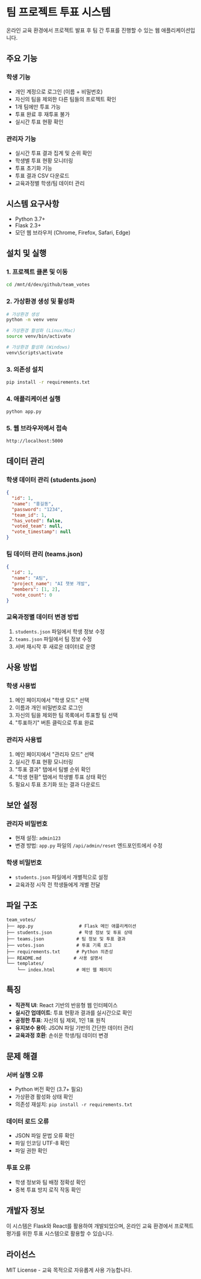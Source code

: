 # 팀 프로젝트 투표 시스템

온라인 교육 환경에서 프로젝트 발표 후 팀 간 투표를 진행할 수 있는 웹 애플리케이션입니다.

## 주요 기능

### 학생 기능
- 개인 계정으로 로그인 (이름 + 비밀번호)
- 자신의 팀을 제외한 다른 팀들의 프로젝트 확인
- 1개 팀에만 투표 가능
- 투표 완료 후 재투표 불가
- 실시간 투표 현황 확인

### 관리자 기능
- 실시간 투표 결과 집계 및 순위 확인
- 학생별 투표 현황 모니터링
- 투표 초기화 기능
- 투표 결과 CSV 다운로드
- 교육과정별 학생/팀 데이터 관리

## 시스템 요구사항

- Python 3.7+
- Flask 2.3+
- 모던 웹 브라우저 (Chrome, Firefox, Safari, Edge)

## 설치 및 실행

### 1. 프로젝트 클론 및 이동
```bash
cd /mnt/d/dev/github/team_votes
```

### 2. 가상환경 생성 및 활성화
```bash
# 가상환경 생성
python -m venv venv

# 가상환경 활성화 (Linux/Mac)
source venv/bin/activate

# 가상환경 활성화 (Windows)
venv\Scripts\activate
```

### 3. 의존성 설치
```bash
pip install -r requirements.txt
```

### 4. 애플리케이션 실행
```bash
python app.py
```

### 5. 웹 브라우저에서 접속
```
http://localhost:5000
```

## 데이터 관리

### 학생 데이터 관리 (students.json)
```json
{
  "id": 1,
  "name": "홍길동",
  "password": "1234",
  "team_id": 1,
  "has_voted": false,
  "voted_team": null,
  "vote_timestamp": null
}
```

### 팀 데이터 관리 (teams.json)
```json
{
  "id": 1,
  "name": "A팀",
  "project_name": "AI 챗봇 개발",
  "members": [1, 2],
  "vote_count": 0
}
```

### 교육과정별 데이터 변경 방법
1. `students.json` 파일에서 학생 정보 수정
2. `teams.json` 파일에서 팀 정보 수정
3. 서버 재시작 후 새로운 데이터로 운영

## 사용 방법

### 학생 사용법
1. 메인 페이지에서 "학생 모드" 선택
2. 이름과 개인 비밀번호로 로그인
3. 자신의 팀을 제외한 팀 목록에서 투표할 팀 선택
4. "투표하기" 버튼 클릭으로 투표 완료

### 관리자 사용법
1. 메인 페이지에서 "관리자 모드" 선택
2. 실시간 투표 현황 모니터링
3. "투표 결과" 탭에서 팀별 순위 확인
4. "학생 현황" 탭에서 학생별 투표 상태 확인
5. 필요시 투표 초기화 또는 결과 다운로드

## 보안 설정

### 관리자 비밀번호
- 현재 설정: `admin123`
- 변경 방법: `app.py` 파일의 `/api/admin/reset` 엔드포인트에서 수정

### 학생 비밀번호
- `students.json` 파일에서 개별적으로 설정
- 교육과정 시작 전 학생들에게 개별 전달

## 파일 구조
```
team_votes/
├── app.py                 # Flask 메인 애플리케이션
├── students.json          # 학생 정보 및 투표 상태
├── teams.json            # 팀 정보 및 투표 결과
├── votes.json            # 투표 기록 로그
├── requirements.txt      # Python 의존성
├── README.md            # 사용 설명서
└── templates/
    └── index.html        # 메인 웹 페이지
```

## 특징

- **직관적 UI**: React 기반의 반응형 웹 인터페이스
- **실시간 업데이트**: 투표 현황과 결과를 실시간으로 확인
- **공정한 투표**: 자신의 팀 제외, 1인 1표 원칙
- **유지보수 용이**: JSON 파일 기반의 간단한 데이터 관리
- **교육과정 호환**: 손쉬운 학생/팀 데이터 변경

## 문제 해결

### 서버 실행 오류
- Python 버전 확인 (3.7+ 필요)
- 가상환경 활성화 상태 확인
- 의존성 재설치: `pip install -r requirements.txt`

### 데이터 로드 오류
- JSON 파일 문법 오류 확인
- 파일 인코딩 UTF-8 확인
- 파일 권한 확인

### 투표 오류
- 학생 정보와 팀 배정 정확성 확인
- 중복 투표 방지 로직 작동 확인

## 개발자 정보

이 시스템은 Flask와 React를 활용하여 개발되었으며, 온라인 교육 환경에서 프로젝트 평가를 위한 투표 시스템으로 활용할 수 있습니다.

## 라이선스

MIT License - 교육 목적으로 자유롭게 사용 가능합니다.